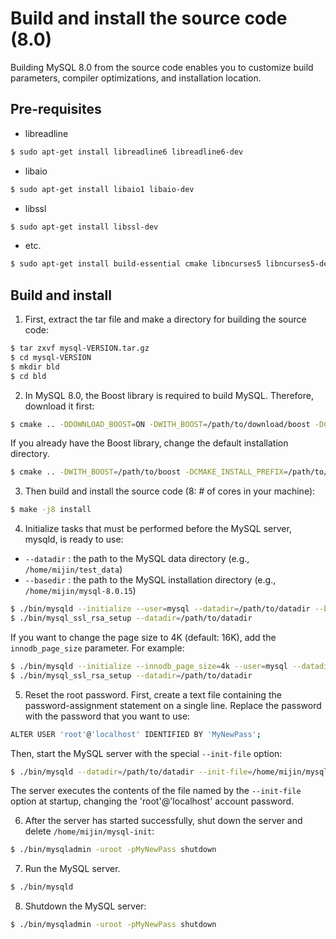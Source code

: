 # Build and install the source code (8.0)

Building MySQL 8.0 from the source code enables you to customize build parameters, compiler optimizations, and installation location.

## Pre-requisites

- libreadline

```bash
$ sudo apt-get install libreadline6 libreadline6-dev
```

- libaio

```bash
$ sudo apt-get install libaio1 libaio-dev
```

- libssl


```bash
$ sudo apt-get install libssl-dev
```

- etc.

```bash
$ sudo apt-get install build-essential cmake libncurses5 libncurses5-dev bison
```

## Build and install

1. First, extract the tar file and make a directory for building the source code:

```bash
$ tar zxvf mysql-VERSION.tar.gz
$ cd mysql-VERSION
$ mkdir bld
$ cd bld
```

2. In MySQL 8.0, the Boost library is required to build MySQL. Therefore, download it first:

```bash
$ cmake .. -DDOWNLOAD_BOOST=ON -DWITH_BOOST=/path/to/download/boost -DCMAKE_INSTALL_PREFIX=/path/to/dir/bld
```

If you already have the Boost library, change the default installation directory.

```bash
$ cmake .. -DWITH_BOOST=/path/to/boost -DCMAKE_INSTALL_PREFIX=/path/to/dir/bld
```

3. Then build and install the source code (8: # of cores in your machine):

```bash
$ make -j8 install
```

4. Initialize tasks that must be performed before the MySQL server, mysqld, is ready to use:

- `--datadir` : the path to the MySQL data directory (e.g., `/home/mijin/test_data`)
- `--basedir` : the path to the MySQL installation directory (e.g., `/home/mijin/mysql-8.0.15`)

```bash
$ ./bin/mysqld --initialize --user=mysql --datadir=/path/to/datadir --basedir=/path/to/basedir
$ ./bin/mysql_ssl_rsa_setup --datadir=/path/to/datadir
```

If you want to change the page size to 4K (default: 16K), add the `innodb_page_size` parameter. For example:

```bash
$ ./bin/mysqld --initialize --innodb_page_size=4k --user=mysql --datadir=/path/to/datadir --basedir=/path/to/basedir
$ ./bin/mysql_ssl_rsa_setup --datadir=/path/to/datadir
```

5. Reset the root password. First, create a text file containing the password-assignment statement on a single line. Replace the password with the password that you want to use:

```bash
ALTER USER 'root'@'localhost' IDENTIFIED BY 'MyNewPass';
```

Then, start the MySQL server with the special `--init-file` option:

```bash
$ ./bin/mysqld --datadir=/path/to/datadir --init-file=/home/mijin/mysql-init
```

The server executes the contents of the file named by the `--init-file` option at startup, changing the 'root'@'localhost' account password.

6. After the server has started successfully, shut down the server and delete `/home/mijin/mysql-init`:

```bash
$ ./bin/mysqladmin -uroot -pMyNewPass shutdown
```

7. Run the MySQL server.

```bash
$ ./bin/mysqld
```

8. Shutdown the MySQL server:

```bash
$ ./bin/mysqladmin -uroot -pMyNewPass shutdown
```
